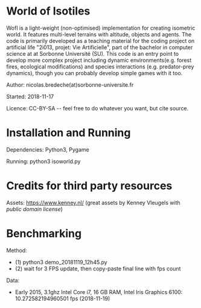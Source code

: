 World of Isotiles
=================

WofI is a light-weight (non-optimised) implementation for creating isometric world. It features multi-level terrains with altitude, objects and agents. The code is primarily developed as a teaching material for the coding project on artificial life "2i013, projet: Vie Artificielle", part of the bachelor in computer science at at Sorbonne Université (SU). This code is an entry point to develop more complex project including dynamic environments(e.g. forest fires, ecological modifications) and species interactions (e.g. predator-prey dynamics), though you can probably develop simple games with it too.

Author: nicolas.bredeche(at)sorbonne-universite.fr

Started: 2018-11-17

Licence: CC-BY-SA -- feel free to do whatever you want, but cite source.

Installation and Running
========================

Dependencies: Python3, Pygame

Running: python3 isoworld.py

Credits for third party resources
=================================

Assets: https://www.kenney.nl/ (great assets by Kenney Vleugels with *public domain license*)

Benchmarking
============

Method:
* (1) python3 demo_20181119_12h45.py
* (2) wait for 3 FPS update, then copy-paste final line with fps count

Data:
* Early 2015, 3.1ghz Intel Core i7, 16 GB RAM, Intel Iris Graphics 6100: 10.272582194960501 fps (2018-11-19)
